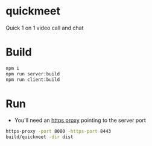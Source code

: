 # quickmeet
Quick 1 on 1 video call and chat

# Build

```bash
npm i
npm run server:build
npm run client:build
```

# Run

- You'll need an [https proxy](https://github.com/Stuff7/https-proxy) pointing to the server port

```bash
https-proxy -port 8080 -https-port 8443
build/quickmeet -dir dist
```
